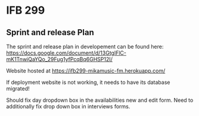 # IFB 299

## Sprint and release Plan
The sprint and release plan in developement can be found here:
https://docs.google.com/document/d/13GtgIFlC-mK1TnwiQaYQo_29Fug1yfPcqBq6GHSP12I/

Website hosted at https://ifb299-mikamusic-fm.herokuapp.com/

If deployment website is not working, it needs to have its database migrated!

Should fix day dropdown box in the availabilities new and edit form.
Need to additionally fix drop down box in interviews forms.
